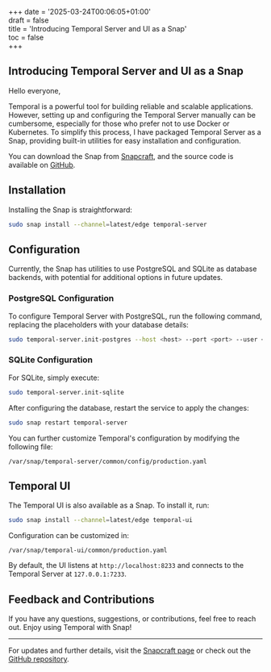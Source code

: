 +++
date = '2025-03-24T00:06:05+01:00'  
draft = false  
title = 'Introducing Temporal Server and UI as a Snap'  
toc = false  
+++

## Introducing Temporal Server and UI as a Snap

Hello everyone,

Temporal is a powerful tool for building reliable and scalable applications. However, setting up and configuring the Temporal Server manually can be cumbersome, especially for those who prefer not to use Docker or Kubernetes. To simplify this process, I have packaged Temporal Server as a Snap, providing built-in utilities for easy installation and configuration.

You can download the Snap from [Snapcraft](https://snapcraft.io/temporal-server), and the source code is available on [GitHub](https://github.com/r00ta/temporal-server-snap).

## Installation

Installing the Snap is straightforward:

```bash
sudo snap install --channel=latest/edge temporal-server
```

## Configuration

Currently, the Snap has utilities to use PostgreSQL and SQLite as database backends, with potential for additional options in future updates.

### PostgreSQL Configuration

To configure Temporal Server with PostgreSQL, run the following command, replacing the placeholders with your database details:

```bash
sudo temporal-server.init-postgres --host <host> --port <port> --user <user> --password <password>
```

### SQLite Configuration

For SQLite, simply execute:

```bash
sudo temporal-server.init-sqlite
```

After configuring the database, restart the service to apply the changes:

```bash
sudo snap restart temporal-server
```

You can further customize Temporal's configuration by modifying the following file:

```
/var/snap/temporal-server/common/config/production.yaml
```

## Temporal UI

The Temporal UI is also available as a Snap. To install it, run:

```bash
sudo snap install --channel=latest/edge temporal-ui
```

Configuration can be customized in:

```
/var/snap/temporal-ui/common/production.yaml
```

By default, the UI listens at `http://localhost:8233` and connects to the Temporal Server at `127.0.0.1:7233`.

## Feedback and Contributions

If you have any questions, suggestions, or contributions, feel free to reach out. Enjoy using Temporal with Snap!

---

For updates and further details, visit the [Snapcraft page](https://snapcraft.io/temporal-server) or check out the [GitHub repository](https://github.com/r00ta/temporal-server-snap).
